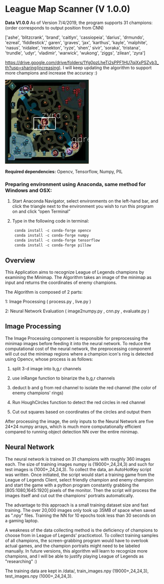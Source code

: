 # League Map Scanner (V 1.0.0)


**Data V1.0.0**
As of Version 7/4/2019, the program supports 31 champions:   (order corresponds to output position from CNN)

['ashe', 'blitzcrank', 'brand', 'caitlyn', 'cassiopeia', 'darius', 'drmundo', 'ezreal', 'fiddlestick',' garen', 'graves', 'jax', 'karthus', 'kayle', 'malphite', 'nasus', 'nidalee', 'renekton', 'ryze', 'shen',' sivir', 'soraka', 'tristana', 'trundle', 'udyr', 'vladimir', 'warwick', 'wukong', 'ziggs', 'zilean', 'zyra']

https://drive.google.com/drive/folders/1Yg0pzLheTi2sPPF1HU7qiXxPSZyb3_th?usp=sharing(increasing).
I will keep updating the algorithm to support more champions and increase the accuracy :)



![](demo.gif)



**Required dependencies:**
Opencv, Tensorflow, Numpy, PIL

### Preparing environment using Anaconda, same method for Windows and OSX:

 1. Start Anaconda Navigator, select environments on the left-hand bar, and click the triangle next to the environment you wish to run this program on and click “open Terminal”
2. Type in the following code in terminal:

	    conda install -c conda-forge opencv
	    conda install -c conda-forge numpy
	    conda install -c conda-forge tensorflow
	    conda install -c conda-forge pillow


## Overview

This Application aims to recognize League of Legends champions by examining the Minimap. The Algorithm takes an image of the minimap as input and returns the coordinates of enemy champions.

The Algorithm is composed of 2 parts:

1: Image Processing ( process.py , live.py )

2: Neural Network Evaluation ( image2numpy.py , cnn.py , evaluate.py )

## Image Processing

The Image Processing component is responsible for preprocessing the minimap images before feeding it into the neural network. To reduce the computational cost of the neural network, the preprocessing  component will cut out the minimap regions where a champion icon's ring is detected using Opencv, whose process is as follows:

1. split 3-d image into b,g,r channels

2. use inRange function to binarize the b,g,r channels

3. deduct b and g from red channel to isolate the red channel (the color of enemy champions' rings)

4. Run HoughCircles function to detect the red circles in red channel

5. Cut out squares based on coordinates of the circles and output them

After processing the image, the only inputs to the Neural Network are five 24*24 numpy arrays, which is much more computationally efficient compared to running object detection NN over the entire  minimap.

## Neural Network

The neural network is trained on 31 champions with roughly 360 images each. The size of training images numpy is (19000+,24,24,3) and such for test images is (1000+,24,24,3). To collect the data, an AutoHotKey  script was written. Once initiated, the script would start a training game from the League of Legends  Client, select friendly champion and enemy champion and start the game with a python program constantly  grabbing the [805:1080,1645:1920] pixels of the monitor. Then the script will process the images itself  and cut out the champions' portraits automatically.

The advantage to this approach is a small training dataset size and fast training. The over 20,000
images only took up 35MB of space when saved as ".npy" files. Training the NN for 10 epochs took less  than 30 seconds on a gaming laptop.

A weakness of the data collecting method is the deficiency of champions to choose from in League of Legends' practicetool. To collect training samples of all champions, the screen-grabbing program would have to overlook actual games, and the champion portraits might need to be labeled manually. In future versions, this algorithm will learn to recognize more champions, and I will be able to justify playing  League of Legends as "researching" :)

The training data are kept in /data/, train_images.npy (19000+,24,24,3), test_images.npy (1000+,24,24,3).




<!--stackedit_data:
eyJoaXN0b3J5IjpbLTY2MjQ5NDUyOCwtMjExNDgzNjcxN119
-->